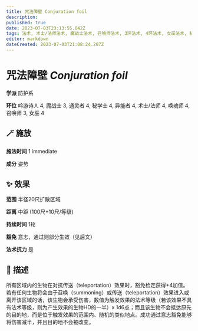 ```yaml
---
title: 咒法障壁 Conjuration foil
description: 
published: true
date: 2023-07-03T23:13:55.042Z
tags: 法术, 术士/法师法术, 魔战士法术, 召唤师法术, 3环法术, 4环法术, 女巫法术, 秘学士法术, 吟游诗人法术, 防护系, 异能者法术, 通灵者法术, 唤魂师法术
editor: markdown
dateCreated: 2023-07-03T21:08:24.207Z
---
```


# **咒法障壁** *Conjuration foil*

**学派** 防护系 

**环位** 吟游诗人 4, 魔战士 3, 通灵者 4, 秘学士 4, 异能者 4, 术士/法师 4, 唤魂师 4, 召唤师 3, 女巫 4

## 🪄 施放

**施法时间** 1 immediate

**成分** 姿势

## ✨ 效果  

**范围** 半径20尺扩散区域

**距离** 中距 (100尺+10尺/等级)  

**持续时间** 1轮 

**豁免** 意志，通过则部分生效（见后文）

**法术抗力** 是

## 📖 描述

所有区域内的生物在对抗传送（teleportation）效果时，豁免检定获得+4加值。若有任何生物将会由于召唤（summoning）或传送（teleportation）效果进入或离开该区域的话，该生物会承受伤害，数值为触发效果的法术等级（若该效果不具有法术等级，则为产生效果的生物HD的一半）x 1d6点；而且该生物不会抵达原先的目的地，而是位于触发效果的范围内、随机的类似地点。成功通过意志豁免能够将伤害减半，并且目的地不会被改变。
    